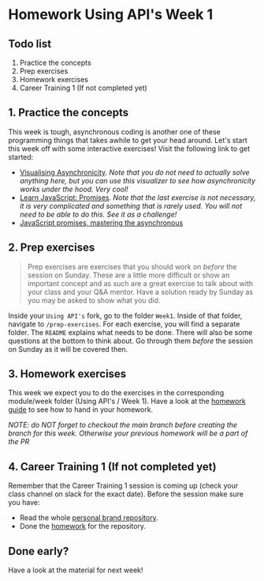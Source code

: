 # Homework Using API's Week 1

## **Todo list**

1. Practice the concepts
2. Prep exercises
3. Homework exercises
4. Career Training 1 (If not completed yet)

## **1. Practice the concepts**

This week is tough, asynchronous coding is another one of these programming things that takes awhile to get your head around. Let's start this week off with some interactive exercises! Visit the following link to get started:

- [Visualising Asynchronicity](https://www.jsv9000.app/). _Note that you do not need to actually solve anything here, but you can use this visualizer to see how asynchronicity works under the hood. Very cool!_
- [Learn JavaScript: Promises](https://www.codecademy.com/courses/learn-intermediate-javascript/lessons/promises/exercises/constructing-promises). _Note that the last exercise is not necessary, it is very complicated and something that is rarely used. You will not need to be able to do this. See it as a challenge!_
- [JavaScript promises, mastering the asynchronous](https://www.codingame.com/playgrounds/347/javascript-promises-mastering-the-asynchronous/what-is-asynchronous-in-javascript)

## **2. Prep exercises**

> Prep exercises are exercises that you should work on _before_ the session on Sunday. These are a little more difficult or show an important concept and as such are a great exercise to talk about with your class and your Q&A mentor. Have a solution ready by Sunday as you may be asked to show what you did.

Inside your `Using API's` fork, go to the folder `Week1`. Inside of that folder, navigate to `/prep-exercises`. For each exercise, you will find a separate folder. The `README` explains what needs to be done. There will also be some questions at the bottom to think about. Go through them _before_ the session on Sunday as it will be covered then.

## **3. Homework exercises**

This week we expect you to do the exercises in the corresponding module/week folder (Using API's / Week 1). Have a look at the [homework guide](https://github.com/HackYourFuture/UsingAPIs/blob/main/homework-handin-guide.md) to see how to hand in your homework.

*NOTE: do NOT forget to checkout the main branch before creating the branch for this week. Otherwise your previous homework will be a part of the PR*

## **4. Career Training 1 (If not completed yet)**

Remember that the Career Training 1 session is coming up (check your class channel on slack for the exact date). Before the session make sure you have:

- Read the whole [personal brand repository](https://github.com/HackYourFuture/yourpersonalbrand).
- Done the [homework](https://github.com/HackYourFuture/yourpersonalbrand/blob/main/yourcurriculum.md#4-submitting-your-cv-to-the-hyf-team) for the repository.

## Done early?

Have a look at the material for next week!


